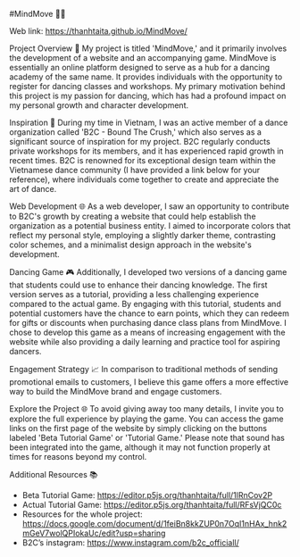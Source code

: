 #MindMove 🕺💃

Web link: https://thanhtaita.github.io/MindMove/

Project Overview 🚀
My project is titled 'MindMove,' and it primarily involves the development of a website and an accompanying game. MindMove is essentially an online platform designed to serve as a hub for a dancing academy of the same name. It provides individuals with the opportunity to register for dancing classes and workshops. My primary motivation behind this project is my passion for dancing, which has had a profound impact on my personal growth and character development.

Inspiration 🌟
During my time in Vietnam, I was an active member of a dance organization called 'B2C - Bound The Crush,' which also serves as a significant source of inspiration for my project. B2C regularly conducts private workshops for its members, and it has experienced rapid growth in recent times. B2C is renowned for its exceptional design team within the Vietnamese dance community (I have provided a link below for your reference), where individuals come together to create and appreciate the art of dance.

Web Development 🌐
As a web developer, I saw an opportunity to contribute to B2C's growth by creating a website that could help establish the organization as a potential business entity. I aimed to incorporate colors that reflect my personal style, employing a slightly darker theme, contrasting color schemes, and a minimalist design approach in the website's development.

Dancing Game 🎮
Additionally, I developed two versions of a dancing game that students could use to enhance their dancing knowledge. The first version serves as a tutorial, providing a less challenging experience compared to the actual game. By engaging with this tutorial, students and potential customers have the chance to earn points, which they can redeem for gifts or discounts when purchasing dance class plans from MindMove. I chose to develop this game as a means of increasing engagement with the website while also providing a daily learning and practice tool for aspiring dancers.

Engagement Strategy 📈
In comparison to traditional methods of sending promotional emails to customers, I believe this game offers a more effective way to build the MindMove brand and engage customers.

Explore the Project 🌐
To avoid giving away too many details, I invite you to explore the full experience by playing the game. You can access the game links on the first page of the website by simply clicking on the buttons labeled 'Beta Tutorial Game' or 'Tutorial Game.' Please note that sound has been integrated into the game, although it may not function properly at times for reasons beyond my control.

Additional Resources 📚
- Beta Tutorial Game: https://editor.p5js.org/thanhtaita/full/1lRnCov2P
- Actual Tutorial Game: https://editor.p5js.org/thanhtaita/full/RFsVjQC0c
- Resources for the whole project: https://docs.google.com/document/d/1feiBn8kkZUP0n7OqI1nHAx_hnk2mGeV7wolQPIokaUc/edit?usp=sharing
- B2C’s instagram: https://www.instagram.com/b2c_officiall/

